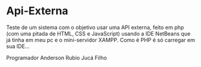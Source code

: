 # Api-Externa

Teste de um sistema com o objetivo usar uma API externa, feito em php (com uma pitada de HTML, CSS e JavaScript) usando a IDE NetBeans que já tinha em meu pc e o mini-servidor XAMPP.
Como é PHP é só carregar em sua IDE...

Programador
Anderson Rubio Jucá Filho
